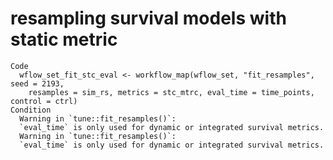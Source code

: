 # resampling survival models with static metric

    Code
      wflow_set_fit_stc_eval <- workflow_map(wflow_set, "fit_resamples", seed = 2193,
        resamples = sim_rs, metrics = stc_mtrc, eval_time = time_points, control = ctrl)
    Condition
      Warning in `tune::fit_resamples()`:
      `eval_time` is only used for dynamic or integrated survival metrics.
      Warning in `tune::fit_resamples()`:
      `eval_time` is only used for dynamic or integrated survival metrics.

